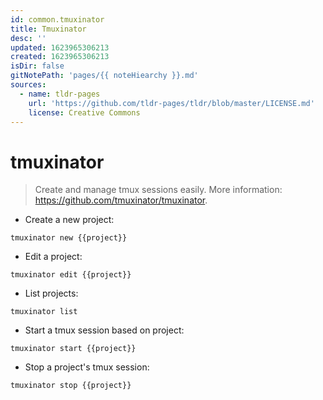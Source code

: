 ```yaml
---
id: common.tmuxinator
title: Tmuxinator
desc: ''
updated: 1623965306213
created: 1623965306213
isDir: false
gitNotePath: 'pages/{{ noteHiearchy }}.md'
sources:
  - name: tldr-pages
    url: 'https://github.com/tldr-pages/tldr/blob/master/LICENSE.md'
    license: Creative Commons
---
```

# tmuxinator

> Create and manage tmux sessions easily.
> More information: <https://github.com/tmuxinator/tmuxinator>.

- Create a new project:

`tmuxinator new {{project}}`

- Edit a project:

`tmuxinator edit {{project}}`

- List projects:

`tmuxinator list`

- Start a tmux session based on project:

`tmuxinator start {{project}}`

- Stop a project's tmux session:

`tmuxinator stop {{project}}`

